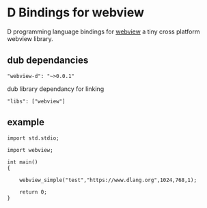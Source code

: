 # D Bindings for webview

D programming language bindings for [webview](https://github.com/zserge/webview) a tiny cross platform webview library.  

## dub dependancies

```
"webview-d": "~>0.0.1"
```

dub library dependancy for linking

```
"libs": ["webview"]
```

## example

```
import std.stdio;

import webview;

int main()
{
	
	webview_simple("test","https://www.dlang.org",1024,768,1);

	return 0;
}
```
